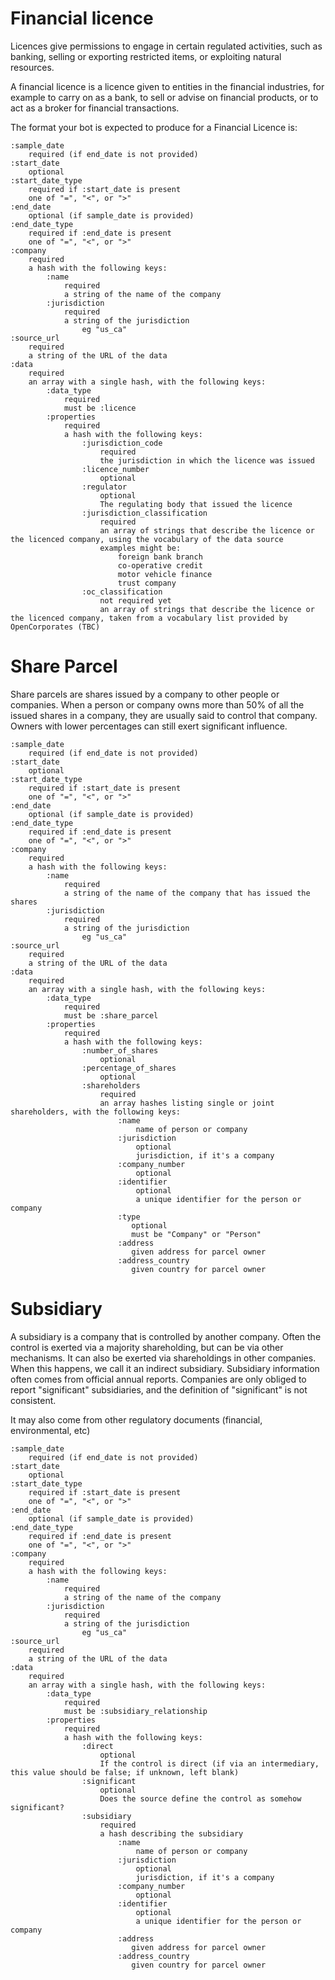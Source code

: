 # Financial licence

Licences give permissions to engage in certain regulated activities,
such as banking, selling or exporting restricted items, or exploiting
natural resources.

A financial licence is a licence given to entities in the financial
industries, for example to carry on as a bank, to sell or advise on
financial products, or to act as a broker for financial transactions.

The format your bot is expected to produce for a Financial Licence is:

    :sample_date
        required (if end_date is not provided)
    :start_date
        optional
    :start_date_type
        required if :start_date is present
        one of "=", "<", or ">"
    :end_date
        optional (if sample_date is provided)
    :end_date_type
        required if :end_date is present
        one of "=", "<", or ">"
    :company
        required
        a hash with the following keys:
            :name
                required
                a string of the name of the company
            :jurisdiction
                required
                a string of the jurisdiction
                    eg "us_ca"
    :source_url
        required
        a string of the URL of the data
    :data
        required
        an array with a single hash, with the following keys:
            :data_type
                required
                must be :licence
            :properties
                required
                a hash with the following keys:
                    :jurisdiction_code
                        required
                        the jurisdiction in which the licence was issued
                    :licence_number
                        optional
                    :regulator
                        optional
                        The regulating body that issued the licence
                    :jurisdiction_classification
                        required
                        an array of strings that describe the licence or the licenced company, using the vocabulary of the data source
                        examples might be:
                            foreign bank branch
                            co-operative credit
                            motor vehicle finance
                            trust company
                    :oc_classification
                        not required yet
                        an array of strings that describe the licence or the licenced company, taken from a vocabulary list provided by OpenCorporates (TBC)

# Share Parcel

Share parcels are shares issued by a company to other people or
companies. When a person or company owns more than 50% of all the
issued shares in a company, they are usually said to control that
company. Owners with lower percentages can still exert significant
influence.

    :sample_date
        required (if end_date is not provided)
    :start_date
        optional
    :start_date_type
        required if :start_date is present
        one of "=", "<", or ">"
    :end_date
        optional (if sample_date is provided)
    :end_date_type
        required if :end_date is present
        one of "=", "<", or ">"
    :company
        required
        a hash with the following keys:
            :name
                required
                a string of the name of the company that has issued the shares
            :jurisdiction
                required
                a string of the jurisdiction
                    eg "us_ca"
    :source_url
        required
        a string of the URL of the data
    :data
        required
        an array with a single hash, with the following keys:
            :data_type
                required
                must be :share_parcel
            :properties
                required
                a hash with the following keys:
                    :number_of_shares
                        optional
                    :percentage_of_shares
                        optional
                    :shareholders
                        required
                        an array hashes listing single or joint shareholders, with the following keys:
                            :name
                                name of person or company
                            :jurisdiction
                                optional
                                jurisdiction, if it's a company
                            :company_number
                                optional
                            :identifier
                                optional
                                a unique identifier for the person or company
                            :type
                               optional
                               must be "Company" or "Person"
                            :address
                               given address for parcel owner
                            :address_country
                               given country for parcel owner


# Subsidiary

A subsidiary is a company that is controlled by another company. Often
the control is exerted via a majority shareholding, but can be via
other mechanisms. It can also be exerted via shareholdings in other
companies. When this happens, we call it an indirect
subsidiary. Subsidiary information often comes from official annual
reports. Companies are only obliged to report "significant"
subsidiaries, and the definition of "significant" is not consistent.

It may also come from other regulatory documents (financial,
environmental, etc)

    :sample_date
        required (if end_date is not provided)
    :start_date
        optional
    :start_date_type
        required if :start_date is present
        one of "=", "<", or ">"
    :end_date
        optional (if sample_date is provided)
    :end_date_type
        required if :end_date is present
        one of "=", "<", or ">"
    :company
        required
        a hash with the following keys:
            :name
                required
                a string of the name of the company
            :jurisdiction
                required
                a string of the jurisdiction
                    eg "us_ca"
    :source_url
        required
        a string of the URL of the data
    :data
        required
        an array with a single hash, with the following keys:
            :data_type
                required
                must be :subsidiary_relationship
            :properties
                required
                a hash with the following keys:
                    :direct
                        optional
                        If the control is direct (if via an intermediary, this value should be false; if unknown, left blank)
                    :significant
                        optional
                        Does the source define the control as somehow significant?
                    :subsidiary
                        required
                        a hash describing the subsidiary
                            :name
                                name of person or company
                            :jurisdiction
                                optional
                                jurisdiction, if it's a company
                            :company_number
                                optional
                            :identifier
                                optional
                                a unique identifier for the person or company
                            :address
                               given address for parcel owner
                            :address_country
                               given country for parcel owner
